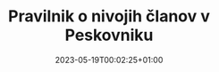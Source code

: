 ---
title: "Pravilnik o nivojih članov v Peskovniku"
date: 2023-05-19T00:02:25+01:00
description: ""
file: "nivoji-clanov.pdf"
kind: "document"
---